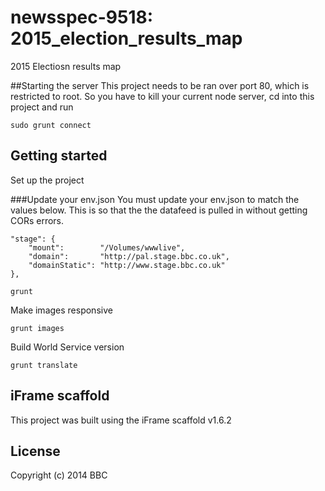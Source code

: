 # newsspec-9518: 2015_election_results_map

2015 Electiosn results map

##Starting the server
This project needs to be ran over port 80, which is restricted to root. So you have to kill your current node server, cd into this project and run 
```
sudo grunt connect
```

## Getting started

Set up the project

###Update your env.json
You must update your env.json to match the values below. This is so that the the datafeed is pulled in without getting CORs errors.
```
"stage": {
    "mount":        "/Volumes/wwwlive",
    "domain":       "http://pal.stage.bbc.co.uk",
    "domainStatic": "http://www.stage.bbc.co.uk"
},
```


```
grunt
```

Make images responsive

```
grunt images
```

Build World Service version

```
grunt translate
```

## iFrame scaffold

This project was built using the iFrame scaffold v1.6.2

## License
Copyright (c) 2014 BBC
